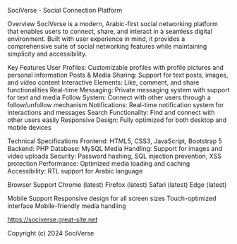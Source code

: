 SociVerse - Social Connection Platform

Overview
SociVerse is a modern, Arabic-first social networking platform that enables users to connect, share, and interact in a seamless digital environment. Built with user experience in mind, it provides a comprehensive suite of social networking features while maintaining simplicity and accessibility.

Key Features
User Profiles: Customizable profiles with profile pictures and personal information
Posts & Media Sharing: Support for text posts, images, and video content
Interactive Elements: Like, comment, and share functionalities
Real-time Messaging: Private messaging system with support for text and media
Follow System: Connect with other users through a follow/unfollow mechanism
Notifications: Real-time notification system for interactions and messages
Search Functionality: Find and connect with other users easily
Responsive Design: Fully optimized for both desktop and mobile devices

Technical Specifications
Frontend: HTML5, CSS3, JavaScript, Bootstrap 5
Backend: PHP
Database: MySQL
Media Handling: Support for images and video uploads
Security: Password hashing, SQL injection prevention, XSS protection
Performance: Optimized media loading and caching
Accessibility: RTL support for Arabic language

Browser Support
Chrome (latest)
Firefox (latest)
Safari (latest)
Edge (latest)

Mobile Support
Responsive design for all screen sizes
Touch-optimized interface
Mobile-friendly media handling

https://sociverse.great-site.net

Copyright (c) 2024 SociVerse
